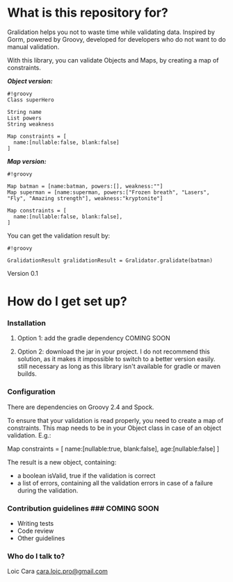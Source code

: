 # What is this repository for? #

Gralidation helps you not to waste time while validating data. Inspired by Gorm, powered by Groovy, developed for developers who do not want to do manual validation. 

With this library, you can validate Objects and Maps, by creating a map of constraints.

***Object version:***
```
#!groovy
Class superHero

String name
List powers
String weakness

Map constraints = [
  name:[nullable:false, blank:false]
]

```
***Map version:***

```
#!groovy

Map batman = [name:batman, powers:[], weakness:""]
Map superman = [name:superman, powers:["Frozen breath", "Lasers", "Fly", "Amazing strength"], weakness:"kryptonite"]

Map constraints = [
  name:[nullable:false, blank:false],
]

```

You can get the validation result by:

```
#!groovy

GralidationResult gralidationResult = Gralidator.gralidate(batman)
```

Version 0.1

# How do I get set up? ##

### Installation ###
1. Option 1: add the gradle dependency
COMING SOON 

2. Option 2: download the jar in your project. I do not recommend this solution, as it makes it impossible to switch to a better version easily. still necessary as long as this library isn't available for gradle or maven builds.

### Configuration ###
There are dependencies on Groovy 2.4 and Spock. 

To ensure that your validation is read properly, you need to create a map of constraints. This map needs to be in your Object class in case of an object validation. E.g.:

Map constraints = [
  name:[nullable:true, blank:false],
  age:[nullable:false]
]

The result is a new object, containing:
- a boolean isValid, true if the validation is correct
- a list of errors, containing all the validation errors in case of a failure during the validation.

### Contribution guidelines ### COMING SOON

* Writing tests
* Code review
* Other guidelines

### Who do I talk to? ###

Loic Cara
cara.loic.pro@gmail.com